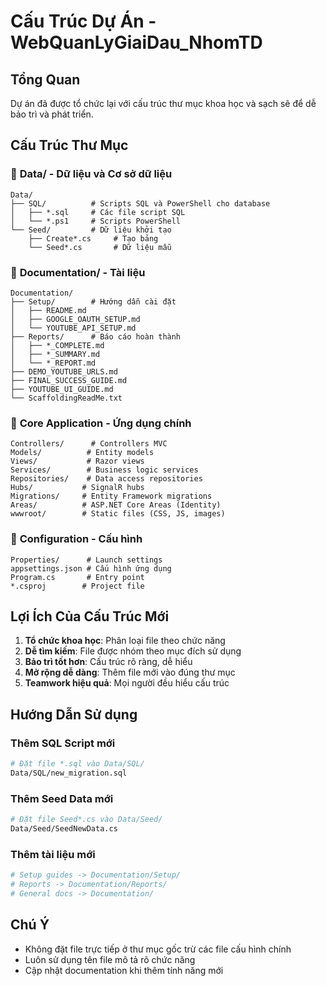 # Cấu Trúc Dự Án - WebQuanLyGiaiDau_NhomTD

## Tổng Quan
Dự án đã được tổ chức lại với cấu trúc thư mục khoa học và sạch sẽ để dễ bảo trì và phát triển.

## Cấu Trúc Thư Mục

### 📁 **Data/** - Dữ liệu và Cơ sở dữ liệu
```
Data/
├── SQL/          # Scripts SQL và PowerShell cho database
│   ├── *.sql     # Các file script SQL
│   └── *.ps1     # Scripts PowerShell
└── Seed/         # Dữ liệu khởi tạo
    ├── Create*.cs     # Tạo bảng
    └── Seed*.cs       # Dữ liệu mẫu
```

### 📁 **Documentation/** - Tài liệu
```
Documentation/
├── Setup/        # Hướng dẫn cài đặt
│   ├── README.md
│   ├── GOOGLE_OAUTH_SETUP.md
│   └── YOUTUBE_API_SETUP.md
├── Reports/      # Báo cáo hoàn thành
│   ├── *_COMPLETE.md
│   ├── *_SUMMARY.md
│   └── *_REPORT.md
├── DEMO_YOUTUBE_URLS.md
├── FINAL_SUCCESS_GUIDE.md
├── YOUTUBE_UI_GUIDE.md
└── ScaffoldingReadMe.txt
```

### 📁 **Core Application** - Ứng dụng chính
```
Controllers/      # Controllers MVC
Models/          # Entity models
Views/           # Razor views
Services/        # Business logic services
Repositories/    # Data access repositories
Hubs/           # SignalR hubs
Migrations/     # Entity Framework migrations
Areas/          # ASP.NET Core Areas (Identity)
wwwroot/        # Static files (CSS, JS, images)
```

### 📁 **Configuration** - Cấu hình
```
Properties/      # Launch settings
appsettings.json # Cấu hình ứng dụng
Program.cs       # Entry point
*.csproj        # Project file
```

## Lợi Ích Của Cấu Trúc Mới

1. **Tổ chức khoa học**: Phân loại file theo chức năng
2. **Dễ tìm kiếm**: File được nhóm theo mục đích sử dụng
3. **Bảo trì tốt hơn**: Cấu trúc rõ ràng, dễ hiểu
4. **Mở rộng dễ dàng**: Thêm file mới vào đúng thư mục
5. **Teamwork hiệu quả**: Mọi người đều hiểu cấu trúc

## Hướng Dẫn Sử dụng

### Thêm SQL Script mới
```bash
# Đặt file *.sql vào Data/SQL/
Data/SQL/new_migration.sql
```

### Thêm Seed Data mới
```bash
# Đặt file Seed*.cs vào Data/Seed/
Data/Seed/SeedNewData.cs
```

### Thêm tài liệu mới
```bash
# Setup guides -> Documentation/Setup/
# Reports -> Documentation/Reports/
# General docs -> Documentation/
```

## Chú Ý
- Không đặt file trực tiếp ở thư mục gốc trừ các file cấu hình chính
- Luôn sử dụng tên file mô tả rõ chức năng
- Cập nhật documentation khi thêm tính năng mới
